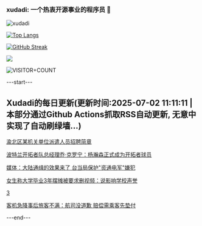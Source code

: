 ### xudadi: 一个热衷开源事业的程序员 👋

![xudadi](https://github-readme-stats-git-masterorgs-github-readme-stats-team.vercel.app/api?username=xudadi)

[![Top Langs](https://github-readme-stats.vercel.app/api/top-langs/?username=xudadi)](https://github.com/anuraghazra/github-readme-stats)

[![GitHub Streak](https://streak-stats.demolab.com?user=xudadi&locale=zh_Hans)](https://git.io/streak-stats)

![](https://raw.githubusercontent.com/xudadi/xudadi/main/assets/github-contribution-grid-snake.svg)

![VISITOR+COUNT](https://komarev.com/ghpvc/?username=xudadi&label=VISITOR+COUNT)


---start---

## Xudadi的每日更新(更新时间:2025-07-02 11:11:11 | 本部分通过Github Actions抓取RSS自动更新, 无意中实现了自动刷绿墙...)

[渝北区某机关单位派遣人员招聘简章](https://www.gongkaoleida.com/article/2485285)

[波特兰开拓者队总经理乔·克罗宁：杨瀚森正式成为开拓者球员](https://m.163.com/news/article/K3ERLHV40534P59R.html)

[媒体：大陆通缉的效果来了 台当局保护"资通电军"嫌犯](https://m.163.com/news/article/K3E09R2C0552G199.html)

[女生称大学毕业3年摆摊被要求删视频：说影响学校声誉](https://m.163.com/news/article/K3EQC0V6053469LG.html)

[3](https://m.163.com/touch/news/sub/domestic)

[客机急降事后旅客不满：航司没道歉 赔偿需乘客先垫付](https://m.163.com/news/article/K3DS4TD90001899O.html)

---end---
